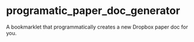 # programatic_paper_doc_generator
A bookmarklet that programmatically creates a new Dropbox paper doc for you.
